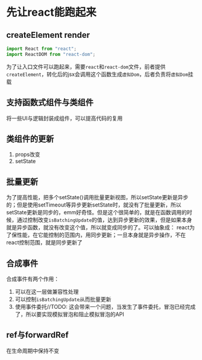 # 先让react能跑起来
## createElement render

```js
import React from "react";
import ReactDOM from "react-dom";
```
为了让入口文件可以跑起来，需要`react`和`react-dom`文件，前者提供`createElement`，转化后的jsx会调用这个函数生成`虚拟Dom`，后者负责将`虚拟Dom`挂载
## 支持函数式组件与类组件

将一些UI与逻辑封装成组件，可以提高代码的复用

## 类组件的更新
1. props改变
2. setState

## 批量更新
为了提高性能，把多个setState()调用批量更新视图，所以setState更新是异步的；但是使用setTimeout等异步更新setState时，就没有了批量更新，所以setState更新是同步的，emm好奇怪。但是这个很简单的，就是在函数调用的时候，通过控制改变`isBatchingUpdate`的值，达到异步更新的效果，但是如果本身就是异步函数，就没有改变这个值，所以就变成同步的了。可以抽象成：
react为了保性能，在它能控制的范围内，用同步更新；一旦本身就是异步操作，不在react控制范围，就是同步更新了

## 合成事件
合成事件有两个作用：
1. 可以在这一层做兼容性处理
2. 可以控制`isBatchingUpdate`从而批量更新
3. 使用事件委托//TODO:
    这会带来一个问题，当发生了事件委托，冒泡已经完成了，所以要实现模拟冒泡和阻止模拟冒泡的API

## ref与forwardRef
在生命周期中保持不变